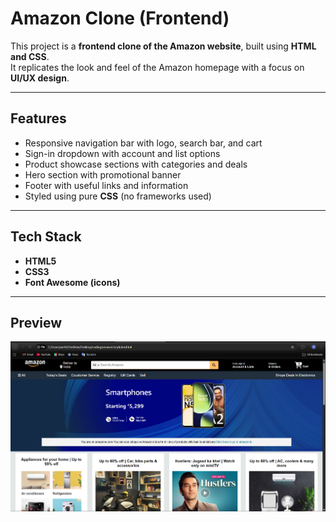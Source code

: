 # Amazon Clone (Frontend)

This project is a **frontend clone of the Amazon website**, built using **HTML and CSS**.  
It replicates the look and feel of the Amazon homepage with a focus on **UI/UX design**.

---

## Features
- Responsive navigation bar with logo, search bar, and cart
- Sign-in dropdown with account and list options
- Product showcase sections with categories and deals
- Hero section with promotional banner
- Footer with useful links and information
- Styled using pure **CSS** (no frameworks used)

---

## Tech Stack
- **HTML5**
- **CSS3**
- **Font Awesome (icons)**

---

## Preview
![Amazon Clone Screenshot](screenshot.png)  
